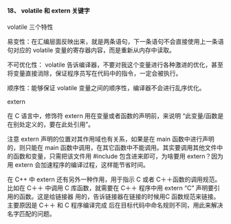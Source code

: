 #### 18、 volatile 和 extern 关键字

volatile 三个特性

易变性：在汇编层⾯反映出来，就是两条语句，下⼀条语句不会直接使⽤上⼀条语句对应的 volatile 变量的寄存器内容，而是重新从内存中读取。

不可优化性：  volatile 告诉编译器，不要对我这个变量进行各种激进的优化，甚至将变量直接消除，保证程序员写在代码中的指令，⼀定会被执行。

顺序性：能够保证 volatile 变量之间的顺序性，编译器不会进行乱序优化。

extern

在 C 语⾔中，修饰符 extern 用在变量或者函数的声明前，来说明 “此变量/函数是在别处定义的，要在此处引⽤”。

注意 extern 声明的位置对其作⽤域也有关系，如果是在 main 函数中进⾏声明的，则只能在 main 函数中调用，在其它函数中不能调用。其实要调用其他文件中的函数和变量，只需把该⽂件⽤ #include 包含进来即可，为啥要⽤ extern？因为⽤ extern 会加速程序的编译过程，这样能节省时间。

在 C++ 中 extern 还有另外⼀种作⽤，⽤于指示 C 或者 C＋＋函数的调⽤规范。⽐如在 C＋＋ 中调⽤ C 库函数，就需要在 C＋＋  程序中⽤ extern “C” 声明要引⽤的函数。这是给链接器 ⽤的，告诉链接器在链接的时候⽤C 函数规范来链接。主要原因是 C＋＋  和 C 程序编译完成   后在⽬标代码中命名规则不同，⽤此来解决名字匹配的问题。